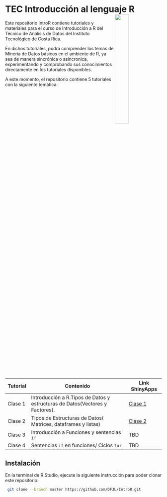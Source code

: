 # TEC Introducción al lenguaje R <a href="url"><img src="https://www.tec.ac.cr/sites/default/files/media/branding/logo-tec.png" align="right" width="30%"></a>


Este repositorio IntroR contiene tutoriales y materiales para el curso de Introducción a R del Técnico de Análisis de Datos del Instituto Tecnológico de Costa Rica.

En dichos tutoriales, podrá comprender los temas de Minería de Datos básicos en el ambiente de R, ya sea de manera sincrónica o asincronica, experimentando y comprobando sus conocimientos directamente en los tutoriales disponibles.

A este momento, el repositorio contiene 5 tutoriales con la siguiente temática:

| Tutorial | Contenido                                                    | Link ShinyApps                                                                                                      |
|----------|--------------------------------------------------------------|---------------------------------------------------------------------------------------------------------------------|
| Clase 1  | Introducción a R.Tipos de Datos y estructuras de Datos(Vectores y Factores). | [Clase 1](https://dfjl1986.shinyapps.io/Clase1R/) |
| Clase 2  | Tipos de Estructuras de Datos( Matrices, dataframes y listas)             | [Clase 2](https://dfjl1986.shinyapps.io/Clase2R/)                                                                                                                 |
| Clase 3  | Introducción a Funciones y sentencias `if`                | TBD                                                                                                                 |
| Clase 4  | Sentencias  `if` en funciones/ Ciclos `for`  | TBD                                                                                                                 |


## Instalación

En la terminal de R Studio, ejecute la siguiente instrucción para poder clonar este repositorio:

``` bash
 git clone --branch master https://github.com/DFJL/IntroR.git
```